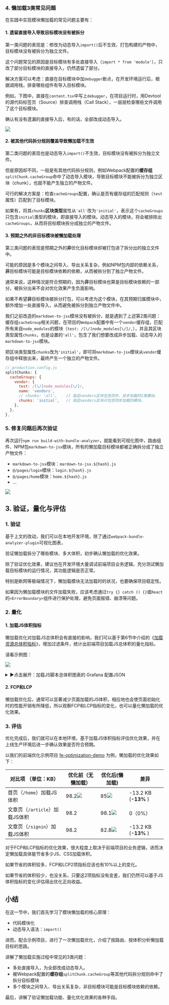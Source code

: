 ﻿### 4. 懒加载3类常见问题

在实践中实现模块懒加载的常见问题主要有：

#### 1. 遗留直接导入导致目标模块没有被拆分
第一类问题的表现是：修改为动态导入`import()`后不生效，打包构建的产物中，目标模块没有被拆分为独立文件。

这个问题常见的原因是目标模块有多处直接导入（`import * from 'module'`），只改了部分目标模块的直接导入，仍然遗留了部分。

解决方案可以考虑：直接在目标模块中加`debugger`断点，在开发环境运行后，根据调用栈，排查哪些组件有导入目标模块。


例如，下图中，直接在`content.tsx`中写上`debugger`，在项目运行时，用Devtool的源代码标签页（Source）排查调用栈（Call Stack），一层层检查哪些文件调用了这个目标模块。

确认有没有遗漏的直接导入后，有的话，全部改成动态导入。

![](https://p3-juejin.byteimg.com/tos-cn-i-k3u1fbpfcp/02fee3ccb8e0498ea13d1bbf45b2763a~tplv-k3u1fbpfcp-jj-mark:0:0:0:0:q75.image#?w=1920&h=934&s=222618&e=png&b=2c2c2c)


#### 2. 被其他代码拆分规则覆盖导致懒加载不生效
第二类问题的表现也是动态导入`import()`不生效，目标模块没有被拆分为独立文件。

但是原因却不同，一般是有其他代码拆分规则，例如Webpack配置的**缓存组**`splitChunk.cacheGroup`命中了动态导入模块，导致目标模块不能被拆分为独立区块（chunk），也就不能产生独立的产物文件。

可行的解决方案是：检查`cacheGroups`配置，确认是否有缓存组的匹配规则（`test`属性）匹配到了目标模块。

如果有，将其`chunks`**区块类型**属性从`'all'`改为`'initial'`，表示这个`cacheGroups`只包含`initial`类型的模块，即直接导入的模块。动态导入的模块，将会被排除出`cacheGroups`，从而将目标模块拆分成独立的产物文件。      


#### 3. 预期之外的**非**目标模块被懒加载处理
第三类问题的表现是预期之外的**非**优化目标模块却被打包进了拆分出的独立文件中。

可能的原因是多个模块之间导入、导出关系复杂，例如NPM包内部的依赖关系，**非**目标模块可能是目标模块依赖的依赖，从而被拆分到了独立产物文件。

通常来说，这种情况是符合预期的，因为**非**目标模块也算是目标模块依赖的一部分，被拆分出来不会对优化效果产生负面影响。

如果不希望**非**目标模块被拆分打包，可以考虑为这个模块，在其预期归属模块中，额外增加一处直接导入，从而避免被拆分到独立产物文件中。


我们之前改造的`markdown-to-jsx`模块没有被拆分，就是遇到了上述第2类问题：缓存组`cacheGroup`相关问题，在项目的`Webpack`配置中有一个`vendor`缓存组，匹配所有来自`node_modules`的模块（`test: /[\/]node_modules[\/]/,`），并且其区块类型属性`chunks`，也是设置的`'all'`，包含了我们想要改成异步加载、动态导入的`markdown-to-jsx`模块。

把区块类型属性`chunks`改为`'initial'`，即可将`markdown-to-jsx`模块从`vendor`缓存组中释放出来，最终产生一个独立的产物文件。

``` js
// production.config.js
splitChunks: {
  cacheGroups: {
    vendor: {
      test: /[\/]node_modules[\/]/,
      name: 'vendors',
      // chunks: 'all',    // 指定vendors区块包含同步、异步加载的2类模块。
      chunks: 'initial',   // 指定vendors区块只包含同步加载的模块。
    },
  },
},
```

### 5. 修复问题后再次验证

再次运行`npm run build-with-bundle-analyzer`，就能看到可视化图中，路由组件、NPM包`markdown-to-jsx`模块，所有的懒加载目标模块都被正确拆分成了独立产物文件：

-   `markdown-to-jsx`模块：`mardown-to-jsx.${hash}.js`
-   `@/pages/login`模块：`login.${hash}.js`
-   `@/pages/home`模块：`home.${hash}.js`
-   ...

![](https://p3-juejin.byteimg.com/tos-cn-i-k3u1fbpfcp/ea7081125e87493b8345ce9bbf896586~tplv-k3u1fbpfcp-jj-mark:0:0:0:0:q75.image#?w=1920&h=934&s=369715&e=png&b=faf2f0)

## 3. 验证，量化与评估

<!---->

### 1. 验证

基于上文的改动，我们可以在本地开发环境，除了通过`webpack-bundle-analyzer-plugin`可视化图表，

验证懒加载拆分了哪些模块、多大体积，初步确认懒加载的优化效果。


除了验证优化效果，建议也在开发环境大量调试前端项目业务逻辑，充分测试懒加载目标模块的运行情况，其功能逻辑是否正常。

特别是断网等极端情况下，懒加载模块无法加载时的状况，也要确保项目稳定性。

如果因为懒加载模块的文件加载失败，应该考虑通过`try {} catch () {}`或`React`的`<ErrorBoundary>`组件进行保护处理，避免页面报错、崩溃等问题。

### 2. 量化


#### 1. 加载JS体积指标

懒加载优化对加载JS总体积会有直接的影响，我们可以基于第6节中介绍的《[加载资源总体积指标](https://juejin.cn/book/7306163555449962533/section/7311383488376012835#heading-9)》，增加过滤条件，统计出前端项目加载JS总体积的量化指标。

请看示例图：

![](https://p3-juejin.byteimg.com/tos-cn-i-k3u1fbpfcp/8476e7fa91a044848c1f951db0b5c51a~tplv-k3u1fbpfcp-jj-mark:0:0:0:0:q75.image#?w=950&h=365&s=59274&e=png&b=1a1d21)

<details>
  <summary>▶点击展开：加载JS脚本总体积图表的 Grafana 配置JSON</summary>
    
``` json
{
  "datasource": {
    "uid": "grafanacloud-prom",
    "type": "prometheus"
  },
  "fieldConfig": {
    "defaults": {
      "custom": {
        "drawStyle": "line",
        "lineInterpolation": "linear",
        "barAlignment": 0,
        "lineWidth": 1,
        "fillOpacity": 0,
        "gradientMode": "none",
        "spanNulls": false,
        "insertNulls": false,
        "showPoints": "auto",
        "pointSize": 5,
        "stacking": {
          "mode": "none",
          "group": "A"
        },
        "axisPlacement": "auto",
        "axisLabel": "",
        "axisColorMode": "text",
        "axisBorderShow": false,
        "scaleDistribution": {
          "type": "linear"
        },
        "axisCenteredZero": false,
        "hideFrom": {
          "tooltip": false,
          "viz": false,
          "legend": false
        },
        "thresholdsStyle": {
          "mode": "off"
        }
      },
      "color": {
        "mode": "palette-classic"
      },
      "mappings": [],
      "thresholds": {
        "mode": "absolute",
        "steps": [
          {
            "color": "green",
            "value": null
          },
          {
            "color": "red",
            "value": 80
          }
        ]
      },
      "unit": "decbytes"
    },
    "overrides": []
  },
  "gridPos": {
    "h": 8,
    "w": 12,
    "x": 12,
    "y": 1
  },
  "id": 25,
  "options": {
    "tooltip": {
      "mode": "multi",
      "sort": "none"
    },
    "legend": {
      "showLegend": true,
      "displayMode": "table",
      "placement": "right",
      "calcs": [
        "lastNotNull"
      ]
    }
  },
  "targets": [
    {
      "datasource": {
        "type": "prometheus",
        "uid": "grafanacloud-prom"
      },
      "disableTextWrap": false,
      "editorMode": "code",
      "expr": "sum(ResourceSize{type="Script"})",
      "fullMetaSearch": false,
      "hide": true,
      "includeNullMetadata": true,
      "instant": false,
      "legendFormat": "__auto",
      "range": true,
      "refId": "A",
      "useBackend": false
    },
    {
      "datasource": {
        "type": "prometheus",
        "uid": "grafanacloud-prom"
      },
      "disableTextWrap": false,
      "editorMode": "code",
      "expr": "avg(ResourceSize{type="Script"})",
      "fullMetaSearch": false,
      "hide": false,
      "includeNullMetadata": true,
      "instant": false,
      "legendFormat": "__auto",
      "range": true,
      "refId": "B",
      "useBackend": false
    },
    {
      "datasource": {
        "type": "prometheus",
        "uid": "grafanacloud-prom"
      },
      "disableTextWrap": false,
      "editorMode": "code",
      "expr": "min(ResourceSize{type="Script"})",
      "fullMetaSearch": false,
      "hide": false,
      "includeNullMetadata": true,
      "instant": false,
      "legendFormat": "__auto",
      "range": true,
      "refId": "C",
      "useBackend": false
    },
    {
      "datasource": {
        "type": "prometheus",
        "uid": "grafanacloud-prom"
      },
      "disableTextWrap": false,
      "editorMode": "code",
      "expr": "max(ResourceSize{type="Script"})",
      "fullMetaSearch": false,
      "hide": false,
      "includeNullMetadata": true,
      "instant": false,
      "legendFormat": "__auto",
      "range": true,
      "refId": "D",
      "useBackend": false
    }
  ],
  "title": "Script 加载资源总体积 ResourceSize",
  "type": "timeseries"
}
```
</details>


  


#### 2. FCP和LCP

懒加载优化后，通常可以显著减少页面加载的JS体积，相应地也会使页面初始化时的性能开销有所降低，所以观察FCP和LCP指标的变化，也可以量化懒加载的优化效果。

  


### 3. 评估

优化完成后，我们就可以在本地环境，基于加载JS体积指标评估优化效果，并在上线生产环境后进一步确认效果是否符合预期。

以我们的前端优化示例项目 [fe-optimization-demo](https://github.com/JuniorTour/fe-optimization-demo) 为例，懒加载的优化效果如下：

| 对比项 （单位：KB）           | 优化前（无懒加载） | 优化后(懒加载) | 差异 |
| --------------------- | ---------------------------------------------------------------------------------------------------------------------------------------------------------------------------------------------------------------------------------------------------------- | ---------------------------------------------------------------------------------------------------------------------------------------------------------------------------------------------------------------------------------------------------------- | --------------------- |
| 首页（`/home`）加载JS体积     | 98.2![](https://p3-juejin.byteimg.com/tos-cn-i-k3u1fbpfcp/0a9cc830e1bd4325bc3cedaf06fc986a~tplv-k3u1fbpfcp-jj-mark:0:0:0:0:q75.image#?w=1920&h=934&s=221641&e=png&b=292929) | 85![](https://p3-juejin.byteimg.com/tos-cn-i-k3u1fbpfcp/8732199f8bcf40bba0c42e9bf0333ef4~tplv-k3u1fbpfcp-jj-mark:0:0:0:0:q75.image#?w=1920&h=934&s=221977&e=png&b=272727)   | -13.2 KB (**-13%** ) |
| 文章页（`/article`）加载JS体积 | 98.2 | 98.1![](https://p3-juejin.byteimg.com/tos-cn-i-k3u1fbpfcp/5d79abf33c5146cd951b888e1ff64e77~tplv-k3u1fbpfcp-jj-mark:0:0:0:0:q75.image#?w=1920&h=934&s=208968&e=png&b=2c2c2c) | 0（0%）                 |
| 文章页（`/signin`）加载JS体积  | 98.2 | 82.8![](https://p3-juejin.byteimg.com/tos-cn-i-k3u1fbpfcp/9627bdcebdbe441eaf8bd7d2c4b25d4b~tplv-k3u1fbpfcp-jj-mark:0:0:0:0:q75.image#?w=1920&h=934&s=166339&e=png&b=fefefe) | -13.2 KB (**-13%** ) |

对于FCP和LCP指标的优化效果，很大程度上取决于前端项目的业务逻辑，进而决定懒加载具体能节省多少JS、CSS加载体积。

如果节省的体积较多，FCP和LCP2项指标应该也有10%以上的变化。

如果节省的体积较少，也没关系，只要这2项指标没有变差，我们仍然可以基于JS体积指标的变化评估得出优化正向收益。


## 小结

在这一节中，我们首先学习了模块懒加载的核心原理：

-   代码模块化
-   动态导入语法：`import()`

进而，配合示例项目，进行了一次懒加载优化，介绍了按路由、按体积分析懒加载目标的思路。

讲解了懒加载实施过程中常见的3类问题：

-   多处直接导入，为全部改成动态导入。
-   被Webpack配置的**缓存组**`splitChunk.cacheGroup`等其他代码拆分规则命中了拆分目标模块
-   多个模块之间导入、导出关系复杂，非目标模块可能是目标模块依赖的依赖。

最后，讲解了验证懒加载功能、量化优化效果的各种手段。